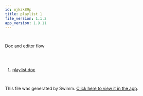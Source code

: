 ```yaml
---
id: ojkzk89p
title: playlist 1
file_version: 1.1.2
app_version: 1.9.11
---
```


<!-- Intro - Do not remove this comment -->
<br/>

Doc and editor flow

<br/>

<br/>

<!-- Steps - Do not remove this comment -->
1. [playlist doc](playlist-doc.h0kzsbk4.sw.md)


<br/>

This file was generated by Swimm. [Click here to view it in the app](https://swimm-web-app.web.app/repos/Z2l0aHViJTNBJTNBTm9hUmVwbyUzQSUzQU5vYW96ZXI=/playlists/ojkzk89p).
